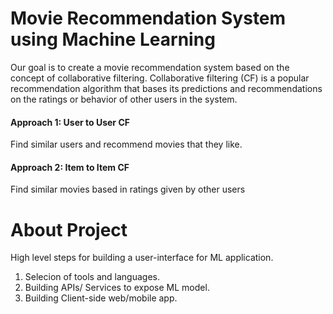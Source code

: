 # Movie Recommendation System using Machine Learning

Our goal is to create a movie recommendation system based on the concept of collaborative filtering. 
Collaborative filtering (CF) is a popular recommendation algorithm that bases its predictions and recommendations on the ratings or behavior of other users in the system. 

#### Approach 1: User to User CF
Find similar users and recommend movies that they like.

#### Approach 2: Item to Item CF
Find similar movies based in ratings given by other users

# About Project
High level steps for building a user-interface for ML application.
1. Selecion of tools and languages.
2. Building APIs/ Services to expose ML model.
3. Building Client-side web/mobile app.
